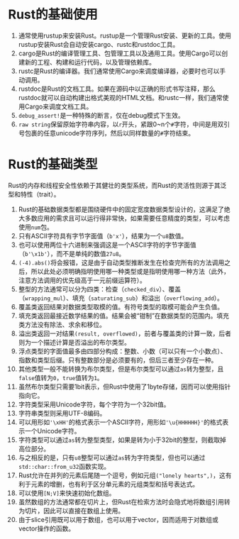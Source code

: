 # Rust的基础使用
1. 通常使用rustup来安装Rust。rustup是一个管理Rust安装、更新的工具。使用rustup安装Rust会自动安装cargo、rustc和rustdoc工具。
2. cargo是Rust的编译管理工具、包管理工具以及通用工具。使用Cargo可以创建新的工程、构建和运行代码，以及管理依赖库。
3. rustc是Rust的编译器。我们通常使用Cargo来调度编译器，必要时也可以手动调用。
4. rustdoc是Rust的文档工具。如果在源码中以正确的形式书写注释，那么rustdoc就可以自动构建出格式美观的HTML文档。和rustc一样，我们通常使用Cargo来调度文档工具。
5. `debug_assert!`是一种特殊的断言，仅在debug模式下生效。
6. `raw string`保留原始字符串内容，以`r`开头，紧跟0~n个`#`字符，中间是用双引号包裹的任意unicode字符序列，然后以同样数量的`#`字符结束。
# Rust的基础类型
Rust的内存和线程安全性依赖于其健壮的类型系统，而Rust的灵活性则源于其泛型和特性（trait）。
1. Rust的基础数据类型都是围绕硬件中的固定宽度数据类型设计的，这满足了绝大多数应用的需求且可以运行得非常快，如果需要任意精度的类型，可以考虑使用`num`包。
2. 只有ASCII字符具有字节字面值（`b'x'`），结果为一个`u8`数值。
3. 也可以使用两位十六进制来强调这是一个ASCII字符的字节字面值（`b'\x1b'`），而不是单纯的数值`27u8`。
4. `(-4).abs()`将会报错，这是由于自动类型推断发生在检查完所有的方法调用之后，所以此处必须明确指明使用哪一种类型或是指明使用哪一种方法（此外，注意方法调用的优先级高于一元前缀运算符）。
5. 整型的方法通常可以分为四类：检查（`checked_div`）、覆盖（`wrapping_mul`）、填充（`saturating_sub`）和溢出（`overflowing_add`）。
6. 覆盖类返回结果对数据类型取模的值。有符号类型的取模可能会产生负值。
7. 填充类返回最接近数学结果的值。结果会被“钳制”在数据类型的范围内。填充类方法没有除法、求余和移位。
8. 溢出类返回一对结果`(result, overflowed)`，前者与覆盖类的计算一致，后者则为一个描述计算是否溢出的布尔类型。
9. 浮点类型的字面值最多由四部分构成：整数、小数（可以只有一个小数点）、指数和类型后缀。只有整数部分是必须要有的，但后三者至少存在一种。
10. 其他类型一般不能转换为布尔类型，但是布尔类型可以通过`as`转为整型，且`false`值转为`0`，`true`值转为`1`。
11. 虽然布尔类型只需要1bit表示，但Rust中使用了1byte存储，因而可以使用指针指向它。
12. 字符类型采用Unicode字符，每个字符为一个32bit值。
13. 字符串类型则采用UTF-8编码。
14. 可以用形如`'\xHH'`的格式表示一个ASCII字符，用形如`'\u{HHHHHH}'`的格式表示一个Unicode字符。
15. 字符类型可以通过`as`转为整型类型，如果是转为小于32bit的整型，则截取掉高位部分。
16. 与之相反的是，只有`u8`整型可以通过`as`转为字符类型，但也可以通过`std::char::from_u32`函数实现。
17. Rust允许在并列的元素后尾随一个逗号，例如元组`("lonely hearts",)`，这有利于元素的增删，也有利于区分单元素的元组类型和括号表达式。
18. 可以使用`[N;V]`来快速初始化数组。
19. 虽然数组的方法通常都在切片上，但Rust在检索方法时会隐式地将数组引用转为切片，因此可以直接在数组上使用。
20. 由于slice引用既可以用于数组，也可以用于vector，因而适用于对数组或vector操作的函数。